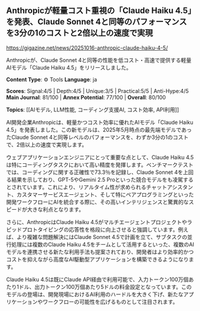 ## Anthropicが軽量コスト重視の「Claude Haiku 4.5」を発表、Claude Sonnet 4と同等のパフォーマンスを3分の1のコストと2倍以上の速度で実現

https://gigazine.net/news/20251016-anthropic-claude-haiku-4-5/

Anthropicが、Claude Sonnet 4と同等の性能を低コスト・高速で提供する軽量AIモデル「Claude Haiku 4.5」をリリースしました。

**Content Type**: ⚙️ Tools
**Language**: ja

**Scores**: Signal:4/5 | Depth:4/5 | Unique:3/5 | Practical:5/5 | Anti-Hype:4/5
**Main Journal**: 81/100 | **Annex Potential**: 77/100 | **Overall**: 80/100

**Topics**: [[AIモデル, LLM性能, コーディング支援AI, コスト効率, API利用]]

AI開発企業Anthropicは、軽量かつコスト効率に優れたAIモデル「Claude Haiku 4.5」を発表しました。この新モデルは、2025年5月時点の最先端モデルであったClaude Sonnet 4と同等レベルのパフォーマンスを、わずか3分の1のコストで、2倍以上の速度で実現します。

ウェブアプリケーションエンジニアにとって重要な点として、Claude Haiku 4.5は特にコーディングタスクにおいて高い精度を発揮します。ベンチマークテストでは、コーディングに関する正確性で73.3％を記録し、Claude Sonnet 4を上回る結果を示しており、GPT-5やGemini 2.5 Proといった競合モデルをも凌駕するとされています。これにより、リアルタイム性が求められるチャットアシスタント、カスタマーサービスエージェント、そして特にペアプログラミングといった開発ワークフローにAIを統合する際に、その高いインテリジェンスと驚異的なスピードが大きな利点となります。

さらに、AnthropicはClaude Haiku 4.5がマルチエージェントプロジェクトやラピッドプロトタイピングの応答性を格段に向上させると強調しています。例えば、より複雑な問題解決にはClaude Sonnet 4.5で計画を立て、サブタスクの並行処理には複数のClaude Haiku 4.5をチームとして活用するといった、複数のAIモデルを連携させる新たな利用手法も提案されており、開発者はより効率的かつコストを抑えながら高度なAI駆動型アプリケーションを構築できるようになります。

Claude Haiku 4.5は既にClaude API経由で利用可能で、入力トークン100万個あたり1ドル、出力トークン100万個あたり5ドルの料金設定となっています。このモデルの登場は、開発現場におけるAI利用のハードルを大きく下げ、新たなアプリケーションやワークフローの可能性を広げるものとして注目されます。